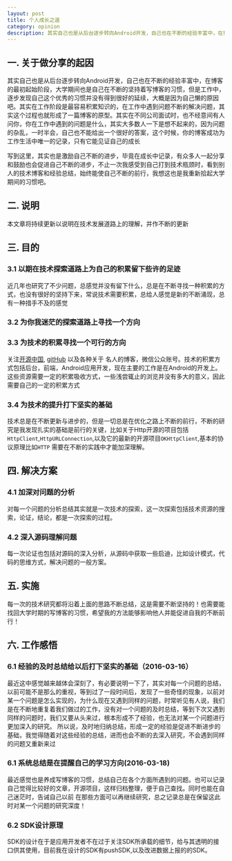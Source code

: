 ```yaml
---
layout: post
title: 个人成长之道
category: opinion
description: 其实自己也是从后台逐步转向Android开发，自己也在不断的经验丰富中，在博客的最初起始阶段，大学期间也是自己在不断的坚持着写博客的习惯，但是工作中，逐步发现自己这个优秀的习惯并没有得到很好的延续，大概是因为自己懒的原因吧。其实在工作阶段是最容易积累知识的，在工作中遇到问题不断的解决问题，其实这个过程也就形成了一篇博客的原型。其实在不同公司面试时，也不经意间有人问你，你在工作中遇到的问题是什么，其实大多数人一下是想不起来的，因为问题的杂乱，一时半会，自己也不能给出一个很好的答案，这个时候，你的博客成功为工作生活中唯一的记录，只有它能见证自己的成长
---
```



## 一. 关于做分享的起因
其实自己也是从后台逐步转向Android开发，自己也在不断的经验丰富中，在博客的最初起始阶段，大学期间也是自己在不断的坚持着写博客的习惯，但是工作中，逐步发现自己这个优秀的习惯并没有得到很好的延续，大概是因为自己懒的原因吧。其实在工作阶段是最容易积累知识的，在工作中遇到问题不断的解决问题，其实这个过程也就形成了一篇博客的原型。其实在不同公司面试时，也不经意间有人问你，你在工作中遇到的问题是什么，其实大多数人一下是想不起来的，因为问题的杂乱，一时半会，自己也不能给出一个很好的答案，这个时候，你的博客成功为工作生活中唯一的记录，只有它能见证自己的成长
  
写到这里，其实也是激励自己不断的进步，毕竟在成长中记录，有众多人一起分享和鼓励也会促进自己不断的进步，不止一次我感受到自己打到技术瓶颈时，看到别人的技术博客和经验总结，始终能使自己不断的前行，我想这也是我重新拾起大学期间的习惯吧。

## 二. 说明
本文章将持续更新以说明在技术发展道路上的理解，并作不断的更新
## 三. 目的
### 3.1 以期在技术探索道路上为自己的积累留下些许的足迹
近几年也研究了不少问题，总感觉并没有留下什么，总是在不断寻找一种积累的方式，也没有很好的坚持下来，常说技术需要积累，总给人感觉是新的不断涌现，总有一种措手不及的感觉
### 3.2 为你我迷茫的探索道路上寻找一个方向
### 3.3 为技术的积累寻找一个可行的方向
关注[开源中国](http://www.oschina.net/), [gitHub](https://www.github.com) 以及各种关于 名人的博客，微信公众账号。技术的积累方式包括后台，前端，Android应用开发，现在主要的工作是在Android的开发上。这些资源需要一定的积累吸收方式，一些浅尝辄止的浏览并没有多大的意义，因此需要自己的一定的积累方式
### 3.4 为技术的提升打下坚实的基础
技术总是在不断更新与进步的，但是一切总是在优化之路上不断的前行，不断的研究是我发现扎实的基础是前行的关键，比如关于Http开源的项目包括```HttpClient```,```HttpURLConnection```,以及它的最新的开源项目```OKHttpClient```,基本的协议原理比如```HTTP``` 需要在不断的实践中才能加深理解。

## 四. 解决方案
### 4.1 加深对问题的分析
对每一个问题的分析总结其实就是一次技术的探索，这一次探索包括技术资源的搜索，论证，结论，都是一次探索的过程。
### 4.2 深入源码理解问题
每一次论证也包括对源码的深入分析，从源码中获取一些启迪，比如设计模式，代码的思维方式，解决问题的一般方案。
## 五. 实施
每一次的技术研究都将沿着上面的思路不断总结，这是需要不断坚持的！也需要能找回大学时期的写博客的习惯，希望我的方法能够影响他人并能促进自我的不断前行！

## 六. 工作感悟
### 6.1 经验的及时总结给以后打下坚实的基础（2016-03-16）
最近这中感觉越来越体会深刻了，有必要说明一下了，其实对每一个问题的总结，以前可能不是那么的重视，等到过了一段时间后，发现了一些奇怪的现象，以前对某一个问题是怎么实现的，为什么现在又遇到同样的问题，时常听见有人说，我们是在不断地重复着我们做过的工作，没有对一个问题的及时总结，等到下次又遇到同样的问题时，我们又要从头来过，根本形成不了经验，也无法对某一个问题进行更加深入的研究。
所以说，及时地归纳总结，形成一定的经验是促进不断进步的基础，我觉得随着对这些经验的总结，进而也会不断的去深入研究，不会遇到同样的问题又重新来过

### 6.1 系统总结是在提醒自己的学习方向(2016-03-18)
最近感觉也是养成写博客的习惯，总结自己在各个方面所遇到的问题。也可以记录自己觉得比较好的文章，开源项目，这样归档整理，便于自己查找。同时也能在自己迷茫时，告诫自己以前
在那些方面可以再继续研究，总之记录总是在保留这此时对某一个问题的研究深度！

### 6.2 SDK设计原理
SDK的设计在于是应用开发者不在过于关注SDK所承载的细节，给与其透明的接口供其使用，目前我在设计的SDK有pushSDK,以及改进数据上报的的SDK。
